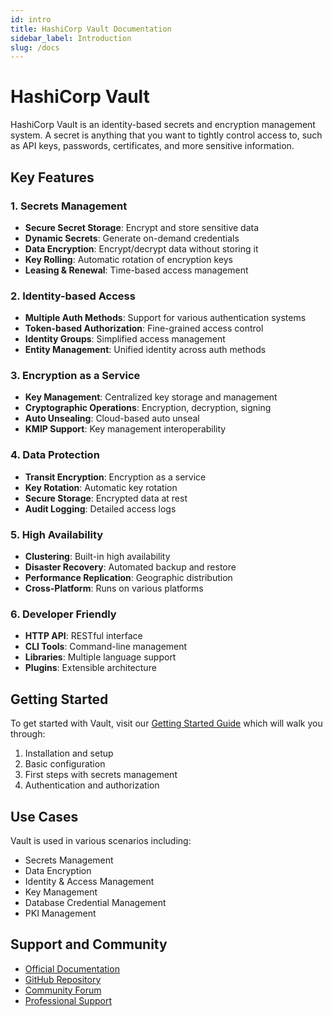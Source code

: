 ```yaml
---
id: intro
title: HashiCorp Vault Documentation
sidebar_label: Introduction
slug: /docs
---
```


# HashiCorp Vault

HashiCorp Vault is an identity-based secrets and encryption management system. A secret is anything that you want to tightly control access to, such as API keys, passwords, certificates, and more sensitive information.

## Key Features

### 1. Secrets Management
- **Secure Secret Storage**: Encrypt and store sensitive data
- **Dynamic Secrets**: Generate on-demand credentials
- **Data Encryption**: Encrypt/decrypt data without storing it
- **Key Rolling**: Automatic rotation of encryption keys
- **Leasing & Renewal**: Time-based access management

### 2. Identity-based Access
- **Multiple Auth Methods**: Support for various authentication systems
- **Token-based Authorization**: Fine-grained access control
- **Identity Groups**: Simplified access management
- **Entity Management**: Unified identity across auth methods

### 3. Encryption as a Service
- **Key Management**: Centralized key storage and management
- **Cryptographic Operations**: Encryption, decryption, signing
- **Auto Unsealing**: Cloud-based auto unseal
- **KMIP Support**: Key management interoperability

### 4. Data Protection
- **Transit Encryption**: Encryption as a service
- **Key Rotation**: Automatic key rotation
- **Secure Storage**: Encrypted data at rest
- **Audit Logging**: Detailed access logs

### 5. High Availability
- **Clustering**: Built-in high availability
- **Disaster Recovery**: Automated backup and restore
- **Performance Replication**: Geographic distribution
- **Cross-Platform**: Runs on various platforms

### 6. Developer Friendly
- **HTTP API**: RESTful interface
- **CLI Tools**: Command-line management
- **Libraries**: Multiple language support
- **Plugins**: Extensible architecture

## Getting Started

To get started with Vault, visit our [Getting Started Guide](getting-started) which will walk you through:
1. Installation and setup
2. Basic configuration
3. First steps with secrets management
4. Authentication and authorization

## Use Cases

Vault is used in various scenarios including:
- Secrets Management
- Data Encryption
- Identity & Access Management
- Key Management
- Database Credential Management
- PKI Management

## Support and Community

- [Official Documentation](https://developer.hashicorp.com/vault/docs)
- [GitHub Repository](https://github.com/hashicorp/vault)
- [Community Forum](https://discuss.hashicorp.com/c/vault)
- [Professional Support](https://www.hashicorp.com/products/vault)
